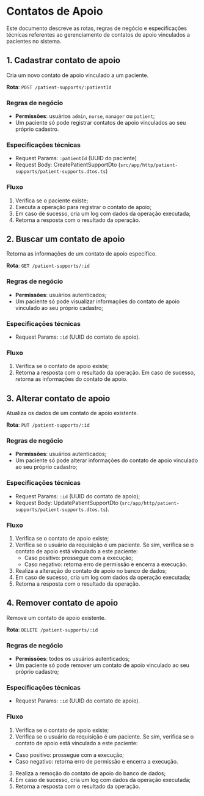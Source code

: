 # Contatos de Apoio

Este documento descreve as rotas, regras de negócio e especificações técnicas referentes ao gerenciamento de contatos de apoio vinculados a pacientes no sistema.

## 1. Cadastrar contato de apoio

Cria um novo contato de apoio vinculado a um paciente.

**Rota**: `POST /patient-supports/:patientId`

### Regras de negócio

- **Permissões**: usuários `admin`, `nurse`, `manager` ou `patient`;
- Um paciente só pode registrar contatos de apoio vinculados ao seu próprio cadastro.

### Especificações técnicas

- Request Params: `:patientId` (UUID do paciente)
- Request Body: CreatePatientSupportDto (`src/app/http/patient-supports/patient-supports.dtos.ts`)

### Fluxo

1. Verifica se o paciente existe;
2. Executa a operação para registrar o contato de apoio;
3. Em caso de sucesso, cria um log com dados da operação executada;
4. Retorna a resposta com o resultado da operação.

## 2. Buscar um contato de apoio

Retorna as informações de um contato de apoio específico.

**Rota**: `GET /patient-supports/:id`

### Regras de negócio

- **Permissões**: usuários autenticados;
- Um paciente só pode visualizar informações do contato de apoio vinculado ao seu próprio cadastro;

### Especificações técnicas

- Request Params: `:id` (UUID do contato de apoio).

### Fluxo

1. Verifica se o contato de apoio existe;
2. Retorna a resposta com o resultado da operação. Em caso de sucesso, retorna as informações do contato de apoio.

## 3. Alterar contato de apoio

Atualiza os dados de um contato de apoio existente.

**Rota**: `PUT /patient-supports/:id`

### Regras de negócio

- **Permissões**: usuários autenticados;
- Um paciente só pode alterar informações do contato de apoio vinculado ao seu próprio cadastro;

### Especificações técnicas

- Request Params: `:id` (UUID do contato de apoio);
- Request Body: UpdatePatientSupportDto (`src/app/http/patient-supports/patient-supports.dtos.ts`).

### Fluxo

1. Verifica se o contato de apoio existe;
2. Verifica se o usuário da requisição é um paciente. Se sim, verifica se o contato de apoio está vinculado a este paciente:
   - Caso positivo: prossegue com a execução;
   - Caso negativo: retorna erro de permissão e encerra a execução.
3. Realiza a alteração do contato de apoio no banco de dados;
4. Em caso de sucesso, cria um log com dados da operação executada;
5. Retorna a resposta com o resultado da operação.

## 4. Remover contato de apoio

Remove um contato de apoio existente.

**Rota**: `DELETE /patient-supports/:id`

### Regras de negócio

- **Permissões**: todos os usuários autenticados;
- Um paciente só pode remover um contato de apoio vinculado ao seu próprio cadastro;

### Especificações técnicas

- Request Params: `:id` (UUID do contato de apoio).

### Fluxo

1. Verifica se o contato de apoio existe;
2. Verifica se o usuário da requisição é um paciente. Se sim, verifica se o contato de apoio está vinculado a este paciente:

- Caso positivo: prossegue com a execução;
- Caso negativo: retorna erro de permissão e encerra a execução.

3. Realiza a remoção do contato de apoio do banco de dados;
4. Em caso de sucesso, cria um log com dados da operação executada;
5. Retorna a resposta com o resultado da operação.
